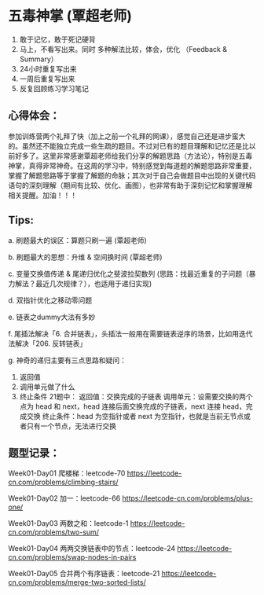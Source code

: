 # 五毒神掌 (覃超老师)
1. 敢于记忆，敢于死记硬背
2. 马上，不看写出来。同时 多种解法比较，体会，优化 （Feedback & Summary）
3. 24小时重复写出来
3. 一周后重复写出来
4. 反复回顾练习学习笔记

## 心得体会：
参加训练营两个礼拜了快（加上之前一个礼拜的网课），感觉自己还是进步蛮大的。虽然还不能独立完成一些生疏的题目。不过对已有的题目理解和记忆还是比以前好多了。这里非常感谢覃超老师给我们分享的解题思路（方法论），特别是五毒神掌，真得非常神奇。在这周的学习中，特别感觉到每道题的解题思路非常重要，掌握了解题思路等于掌握了解题的命脉；其次对于自己会做题目中出现的关键代码语句的深刻理解（期间有比较、优化、画图），也非常有助于深刻记忆和掌握理解相关提醒。加油！！！

## Tips:
a. 刷题最大的误区：算题只刷一遍 (覃超老师)

b. 刷题最大的思想：升维 & 空间换时间 (覃超老师)

c. 变量交换值传递 & 尾递归优化之斐波拉契数列 (思路：找最近重复的子问题（暴力解法？最近几次规律？），也适用于递归实现)

d. 双指针优化之移动零问题

e. 链表之dummy大法有多妙

f. 尾插法解决「6. 合并链表」，头插法一般用在需要链表逆序的场景，比如用迭代法解决「206. 反转链表」

g. 神奇的递归主要有三点思路和疑问：

1. 返回值
2. 调用单元做了什么
3. 终止条件
21题中：
返回值：交换完成的子链表
调用单元：设需要交换的两个点为 head 和 next，head 连接后面交换完成的子链表，next 连接 head，完成交换
终止条件：head 为空指针或者 next 为空指针，也就是当前无节点或者只有一个节点，无法进行交换

## 题型记录：
Week01-Day01
爬楼梯：leetcode-70
https://leetcode-cn.com/problems/climbing-stairs/

Week01-Day02
加一：leetcode-66
https://leetcode-cn.com/problems/plus-one/

Week01-Day03
两数之和：leetcode-1
https://leetcode-cn.com/problems/two-sum/

Week01-Day04
两两交换链表中的节点：leetcode-24
https://leetcode-cn.com/problems/swap-nodes-in-pairs

Week01-Day05
合并两个有序链表：leetcode-21
https://leetcode-cn.com/problems/merge-two-sorted-lists/





